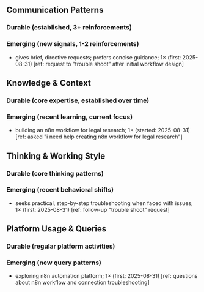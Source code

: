 ## Communication Patterns
### Durable (established, 3+ reinforcements)

### Emerging (new signals, 1-2 reinforcements)
- gives brief, directive requests; prefers concise guidance; 1× (first: 2025-08-31) [ref: request to "trouble shoot" after initial workflow design]

## Knowledge & Context
### Durable (core expertise, established over time)

### Emerging (recent learning, current focus)
- building an n8n workflow for legal research; 1× (started: 2025-08-31) [ref: asked "i need help creating n8n workflow for legal research"]

## Thinking & Working Style
### Durable (core thinking patterns)

### Emerging (recent behavioral shifts)
- seeks practical, step-by-step troubleshooting when faced with issues; 1× (first: 2025-08-31) [ref: follow-up "trouble shoot" request]

## Platform Usage & Queries
### Durable (regular platform activities)

### Emerging (new query patterns)
- exploring n8n automation platform; 1× (first: 2025-08-31) [ref: questions about n8n workflow and connection troubleshooting]